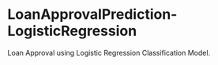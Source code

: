 # LoanApprovalPrediction-LogisticRegression
Loan Approval using Logistic Regression Classification Model.

